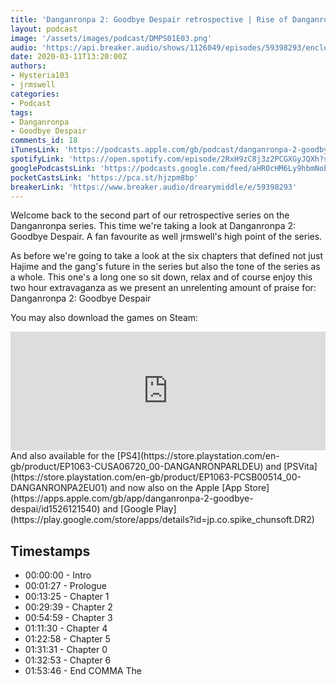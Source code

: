 ```yaml
---
title: 'Danganronpa 2: Goodbye Despair retrospective | Rise of Danganronpa'
layout: podcast
image: '/assets/images/podcast/DMPS01E03.png'
audio: 'https://api.breaker.audio/shows/1126049/episodes/59398293/enclosure.mp3?v=088e50831e29726f707ec9864ed2c0cd'
date: 2020-03-11T13:20:00Z
authors:
- Hysteria103
- jrmswell
categories:
- Podcast
tags:
- Danganronpa
- Goodbye Despair
comments_id: 18
iTunesLink: 'https://podcasts.apple.com/gb/podcast/danganronpa-2-goodbye-despair-retrospective-rise-danganronpa/id1499022171?i=1000488808982&itsct=podcast_box&itscg=30200'
spotifyLink: 'https://open.spotify.com/episode/2RxH9zC8j3z2PCGXGyJQXh?si=7QQcvii3R4OiM0gHidmlrQ'
googlePodcastsLink: 'https://podcasts.google.com/feed/aHR0cHM6Ly9hbmNob3IuZm0vcy8xM2NkZWM2NC9wb2RjYXN0L3Jzcw/episode/aHR0cHM6Ly93d3cuYnJlYWtlci5hdWRpby9kcmVhcnltaWRkbGUvZS81OTM5ODI5Mw?sa=X&ved=0CAUQkfYCahcKEwjg2tDv7qDsAhUAAAAAHQAAAAAQAw'
pocketCastsLink: 'https://pca.st/hjzpm8bp'
breakerLink: 'https://www.breaker.audio/drearymiddle/e/59398293'
---
```

Welcome back to the second part of our retrospective series on the Danganronpa series. This time we're taking a look at Danganronpa 2: Goodbye Despair. A fan favourite as well jrmswell's high point of the series.

As before we're going to take a look at the six chapters that defined not just Hajime and the gang's future in the series but also the tone of the series as a whole. This one's a long one so sit down, relax and of course enjoy this two hour extravaganza as we present an unrelenting amount of praise for: Danganronpa 2: Goodbye Despair

You may also download the games on Steam:
<iframe frameborder="0" height="190" src="https://store.steampowered.com/widget/413420/" width="100%"></iframe>
And also available for the [PS4](https://store.playstation.com/en-gb/product/EP1063-CUSA06720_00-DANGANRONPARLDEU) and [PSVita](https://store.playstation.com/en-gb/product/EP1063-PCSB00514_00-DANGANRONPA2EU01) and now also on the Apple [App Store](https://apps.apple.com/gb/app/danganronpa-2-goodbye-despai/id1526121540) and [Google Play](https://play.google.com/store/apps/details?id=jp.co.spike_chunsoft.DR2)

## Timestamps
- 00:00:00 - Intro
- 00:01:27 - Prologue
- 00:13:25 - Chapter 1
- 00:29:39 - Chapter 2
- 00:54:59 - Chapter 3
- 01:11:30 - Chapter 4
- 01:22:58 - Chapter 5
- 01:31:31 - Chapter 0
- 01:32:53 - Chapter 6
- 01:53:46 - End COMMA The


